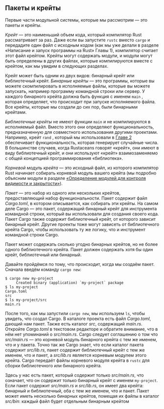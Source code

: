 ## Пакеты и крейты

Первые части модульной системы, которые мы рассмотрим — это пакеты и крейты.

*Крейт* — это наименьший объем кода, который компилятор Rust рассматривает за раз. Даже если вы запустите `rustc` вместо `cargo` и передадите один файл с исходным кодом (как мы уже делали в разделе «Написание и запуск программы на Rust» Главы 1), компилятор считает этот файл крейтом. Крейты могут содержать модули, и модули могут быть определены в других файлах, которые компилируются вместе с крейтом, как мы увидим в следующих разделах.

Крейт может быть одним из двух видов: бинарный крейт или библиотечный крейт. *Бинарные крейты* — это программы, которые вы можете скомпилировать в исполняемые файлы, которые вы можете запускать, например программу командной строки или сервер. У каждого бинарного крейта должна быть функция с именем `main` , которая определяет, что происходит при запуске исполняемого файла. Все крейты, которые мы создали до сих пор, были бинарными крейтами.

*Библиотечные крейты* не имеют функции `main` и не компилируются в исполняемый файл. Вместо этого они определяют функциональность, предназначенную для совместного использования другими проектами. Например, крейт `rand` , который мы использовали в [Главе 2]<!-- ignore --> обеспечивает функциональность, которая генерирует случайные числа. В большинстве случаев, когда Rustaceans говорят «крейт», они имеют в виду библиотечный крейт, и они используют «крейт» взаимозаменяемо с общей концепцией программирования «библиотека».

*Корневой модуль крейта* — это исходный файл, из которого компилятор Rust начинает собирать корневой модуль вашего крейта (мы подробно объясним модули в разделе [«Определение модулей для контроля видимости и закрытости»]<!-- ignore -->).

*Пакет* — это набор из одного или нескольких крейтов, предоставляющий набор функциональности. Пакет содержит файл *Cargo.toml*, в котором описывается, как собирать эти крейты. На самом деле Cargo — это пакет, содержащий бинарный крейт для инструмента командной строки, который вы использовали для создания своего кода. Пакет Cargo также содержит библиотечный крейт, от которого зависит бинарный крейт. Другие проекты тоже могут зависеть от библиотечного крейта Cargo, чтобы использовать ту же логику, что и инструмент командной строки Cargo.

Пакет может содержать сколько угодно бинарных крейтов, но не более одного библиотечного крейта. Пакет должен содержать хотя бы один крейт, библиотечный или бинарный.

Давайте пройдёмся по тому, что происходит, когда мы создаём пакет. Сначала введём команду `cargo new`:

```console
$ cargo new my-project
     Created binary (application) `my-project` package
$ ls my-project
Cargo.toml
src
$ ls my-project/src
main.rs
```

После того, как мы запустили `cargo new`, мы используем `ls`, чтобы увидеть, что создал Cargo. В каталоге проекта есть файл *Cargo.toml*, дающий нам пакет. Также есть каталог *src*, содержащий  *main.rs*. Откройте *Cargo.toml* в текстовом редакторе и обратите внимание, что в нём нет упоминаний о *src/main.rs*. Cargo следует соглашению о том что *src/main.rs* — это корневой модуль бинарного крейта с тем же именем, что и у пакета. Точно так же Cargo знает, что если каталог пакета содержит  *src/lib.rs*, пакет содержит библиотечный крейт с тем же именем, что и пакет, а *src/lib.rs* является корневым модулем этого крейта. Cargo передаёт файлы корневого модуля крейта в `rustc` для сборки библиотечного или бинарного крейта.

Здесь у нас есть пакет, который содержит только *src/main.rs*, что означает, что он содержит только бинарный крейт с именем `my-project`. Если пакет содержит *src/main.rs* и *src/lib.rs*, он имеет два крейта: бинарный и библиотечный, оба с тем же именем, что и пакет. Пакет может иметь несколько бинарных крейтов, помещая их файлы в каталог *src/bin*: каждый файл будет отдельным бинарным крейтом


[«Определение модулей для контроля видимости и закрытости»]: ch07-02-defining-modules-to-control-scope-and-privacy.html
[Главе 2]: ch02-00-guessing-game-tutorial.html#generating-a-random-number